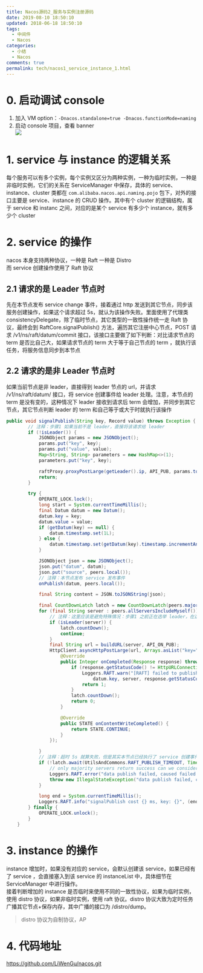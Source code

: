 ```yaml
---
title: Nacos源码2_服务与实例注册源码
date: 2019-08-10 18:50:10
updated: 2018-06-18 18:50:10
tags:
  - 中间件
  - Nacos
categories: 
  - 小结
  - Nacos
comments: true
permalink: tech/nacos1_service_instance_1.html    
---
```


# 0. 启动调试 console

1. 加入 VM option：`-Dnacos.standalone=true
-Dnacos.functionMode=naming` 
2. 启动 console 项目，查看 banner  
![][1]

# 1. service 与 instance 的逻辑关系

每个服务可以有多个实例，每个实例又区分为两种实例，一种为临时实例，一种是非临时实例，它们的关系在 ServiceManager 中保存，具体的 service、instance、cluster 类都在 `com.alibaba.nacos.api.naming.pojo` 包下，对外的接口主要是 service、instance 的 CRUD 操作。其中有个 cluster 的逻辑结构，属于 service 和 instanc 之间，对应的是某个 service 有多少个 instance，就有多少个 cluster

# 2. service 的操作

nacos 本身支持两种协议，一种是 Raft 一种是 Distro  
而 service 创建操作使用了 Raft 协议 

## 2.1 请求的是 Leader 节点时

先在本节点发布 service change 事件，接着通过 http 发送到其它节点，同步该服务创建操作，如果这个请求超过 5s，就认为该操作失败。里面使用了代理类 consistencyDelegate，除了临时节点，其它类型的一致性操作统一走 Raft 协议，最终会到 RaftCore.signalPublish() 方法，遍历其它注册中心节点，POST 请求 /v1/ns/raft/datum/commit 接口，该接口主要做了如下判断：对比请求节点的 term 是否比自己大，如果请求节点的 term 大于等于自己节点的 term ，就执行该任务，将服务信息同步到本节点

## 2.2 请求的是非 Leader 节点时

如果当前节点是非 leader，直接得到 leader 节点的 url，并请求 /v1/ns/raft/datum/ 接口，将 service 创建事件给 leader 处理。注意，本节点的 term 是没有变的，这种情况下 leader 接收到请求后 term 会增加，并同步到其它节点，其它节点判断 leader 的 term 和自己等于或大于时就执行该操作

```java
public void signalPublish(String key, Record value) throws Exception {
        // 注释：步骤1 如果当前不是 leader，直接将该请求给 leader
        if (!isLeader()) {
            JSONObject params = new JSONObject();
            params.put("key", key);
            params.put("value", value);
            Map<String, String> parameters = new HashMap<>(1);
            parameters.put("key", key);

            raftProxy.proxyPostLarge(getLeader().ip, API_PUB, params.toJSONString(), parameters);
            return;
        }

        try {
            OPERATE_LOCK.lock();
            long start = System.currentTimeMillis();
            final Datum datum = new Datum();
            datum.key = key;
            datum.value = value;
            if (getDatum(key) == null) {
                datum.timestamp.set(1L);
            } else {
                datum.timestamp.set(getDatum(key).timestamp.incrementAndGet());
            }

            JSONObject json = new JSONObject();
            json.put("datum", datum);
            json.put("source", peers.local());
            // 注释：本节点发布 service 发布事件
            onPublish(datum, peers.local());

            final String content = JSON.toJSONString(json);

            final CountDownLatch latch = new CountDownLatch(peers.majorityCount());
            for (final String server : peers.allServersIncludeMyself()) {
                // 注释：这里应该是避免特殊情况：步骤1 之前正在选举 leader，在这里之间选举出了 leader
                if (isLeader(server)) {
                    latch.countDown();
                    continue;
                }
                final String url = buildURL(server, API_ON_PUB);
                HttpClient.asyncHttpPostLarge(url, Arrays.asList("key=" + key), content, new AsyncCompletionHandler<Integer>() {
                    @Override
                    public Integer onCompleted(Response response) throws Exception {
                        if (response.getStatusCode() != HttpURLConnection.HTTP_OK) {
                            Loggers.RAFT.warn("[RAFT] failed to publish data to peer, datumId={}, peer={}, http code={}",
                                datum.key, server, response.getStatusCode());
                            return 1;
                        }
                        latch.countDown();
                        return 0;
                    }

                    @Override
                    public STATE onContentWriteCompleted() {
                        return STATE.CONTINUE;
                    }
                });

            }   
            // 注释：超时 5s 就算失败，但是其实本节点已经执行了 service 创建事件
            if (!latch.await(UtilsAndCommons.RAFT_PUBLISH_TIMEOUT, TimeUnit.MILLISECONDS)) {
                // only majority servers return success can we consider this update success
                Loggers.RAFT.error("data publish failed, caused failed to notify majority, key={}", key);
                throw new IllegalStateException("data publish failed, caused failed to notify majority, key=" + key);
            }

            long end = System.currentTimeMillis();
            Loggers.RAFT.info("signalPublish cost {} ms, key: {}", (end - start), key);
        } finally {
            OPERATE_LOCK.unlock();
        }
    }
```

# 3. instance 的操作

instance 增加时，如果没有对应的 service，会默认创建该 service，如果已经有了 service ，会直接塞入到该 service 的 instanceList 中，具体细节在 ServiceManager 中进行操作。  
接着判断增加的 instance 是否临时来使用不同的一致性协议，如果为临时实例，使用 distro 协议，如果非临时实例，使用 raft 协议。distro 协议大致为定时任务广播其它节点+保存内存，其中广播的接口为 /distro/dump。
>distro 协议为自制协议，AP

# 4. 代码地址

https://github.com/LiWenGu/nacos.git

[1]: https://leran2deeplearnjavawebtech.oss-cn-beijing.aliyuncs.com/somephoto/Nacos1_naming_1.png